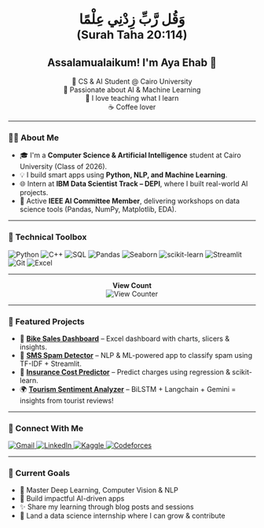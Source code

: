 <h1 align="center">وَقُل رَّبِّ زِدْنِي عِلْمًا<br><sub>(Surah Taha 20:114)</sub></h1>

<h2 align="center">Assalamualaikum! I'm Aya Ehab 👋</h2>

<p align="center">
  🚀 CS & AI Student @ Cairo University <br>
  🧠 Passionate about AI & Machine Learning <br>
  💬 I love teaching what I learn <br>
  ☕ Coffee lover
</p>

---

### 👩‍💻 About Me

- 🎓 I'm a **Computer Science & Artificial Intelligence** student at Cairo University (Class of 2026).
- 💡 I build smart apps using **Python, NLP, and Machine Learning**.
- 🌐 Intern at **IBM Data Scientist Track – DEPI**, where I built real-world AI projects.
- 📢 Active **IEEE AI Committee Member**, delivering workshops on data science tools (Pandas, NumPy, Matplotlib, EDA).

---

### 🔧 Technical Toolbox

![Python](https://img.shields.io/badge/-Python-3776AB?style=for-the-badge&logo=python&logoColor=white)
![C++](https://img.shields.io/badge/-C++-00599C?style=for-the-badge&logo=c%2B%2B&logoColor=white)
![SQL](https://img.shields.io/badge/-SQL-4479A1?style=for-the-badge&logo=MySQL&logoColor=white)
![Pandas](https://img.shields.io/badge/-Pandas-150458?style=for-the-badge&logo=pandas&logoColor=white)
![Seaborn](https://img.shields.io/badge/-Seaborn-2E3F4F?style=for-the-badge&logoColor=white)
![scikit-learn](https://img.shields.io/badge/-Scikit--learn-F7931E?style=for-the-badge&logo=scikit-learn&logoColor=white)
![Streamlit](https://img.shields.io/badge/-Streamlit-FF4B4B?style=for-the-badge&logo=streamlit&logoColor=white)
![Git](https://img.shields.io/badge/-Git-F05032?style=for-the-badge&logo=git&logoColor=white)
![Excel](https://img.shields.io/badge/-Excel-217346?style=for-the-badge&logo=microsoft-excel&logoColor=white)

---

<p align="center">
  <strong>View Count</strong><br>
  <img src="https://profile-counter.glitch.me/AyA-EhaB/count.svg" alt="View Counter">
</p>

---

### 🧠 Featured Projects

- 🚴 **[Bike Sales Dashboard](https://github.com/AyA-EhaB/Bike_Sales_Dashboard)** – Excel dashboard with charts, slicers & insights.
- 📱 **[SMS Spam Detector](https://github.com/AyA-EhaB/Spam_Detector)** – NLP & ML-powered app to classify spam using TF-IDF + Streamlit.
- 💸 **[Insurance Cost Predictor](https://github.com/AyA-EhaB/insurance-cost-app)** – Predict charges using regression & scikit-learn.
- 🌍 **[Tourism Sentiment Analyzer](https://github.com/Mosapmohamd/DEPI-Graduation-Project)** – BiLSTM + Langchain + Gemini = insights from tourist reviews!

---

### 📣 Connect With Me

<p align="left">
  <a href="mailto:ayaehap567@gmail.com" target="_blank">
    <img src="https://img.shields.io/badge/Gmail-D14836?style=for-the-badge&logo=gmail&logoColor=white" alt="Gmail">
  </a>
  <a href="https://www.linkedin.com/in/aya-ehab-ramadan-a6bab4252/" target="_blank">
    <img src="https://img.shields.io/badge/LinkedIn-Aya%20Ehab-0077B5?style=for-the-badge&logo=linkedin&logoColor=white" alt="LinkedIn">
  </a>
  <a href="https://www.kaggle.com/ayaehabramadan" target="_blank">
    <img src="https://img.shields.io/badge/Kaggle-Aya%20Ehab-20BEFF?style=for-the-badge&logo=kaggle&logoColor=white" alt="Kaggle">
  </a>
  <a href="https://codeforces.com/profile/Aya_Ehab25" target="_blank">
    <img src="https://img.shields.io/badge/Codeforces-Aya_Ehab25-1F8ACB?style=for-the-badge&logo=codeforces&logoColor=white" alt="Codeforces">
  </a>
</p>

---

### 🌱 Current Goals

- 🔬 Master Deep Learning, Computer Vision & NLP
- 🧪 Build impactful AI-driven apps
- ✨ Share my learning through blog posts and sessions
- 💼 Land a data science internship where I can grow & contribute
